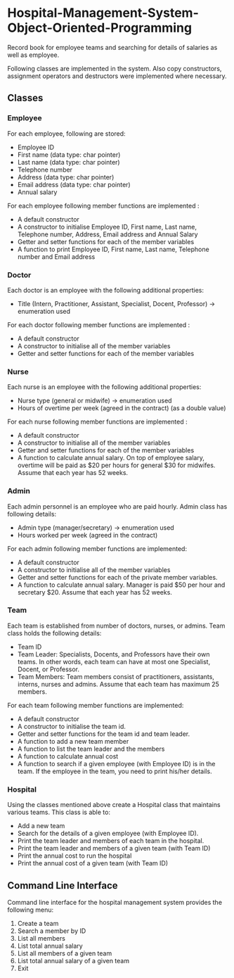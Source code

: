 # Hospital-Management-System-Object-Oriented-Programming
Record book for employee teams and  searching for details of salaries as well as employee.

Following classes are implemented in the system. Also copy constructors, assignment operators and destructors were implemented where necessary.

## Classes
### Employee
For each employee, following are stored:
* Employee ID
* First name (data type: char pointer)
* Last name (data type: char pointer)
* Telephone number
* Address (data type: char pointer)
* Email address (data type: char pointer)
* Annual salary <br />

For each employee following member functions are implemented :
* A default constructor
* A constructor to initialise Employee ID, First name, Last name, Telephone number, Address, Email address and Annual Salary
* Getter and setter functions for each of the member variables
* A function to print Employee ID, First name, Last name, Telephone number and Email
address

### Doctor
Each doctor is an employee with the following additional properties:
* Title (Intern, Practitioner, Assistant, Specialist, Docent, Professor) -> enumeration used <br />

For each doctor following member functions are implemented :
* A default constructor
* A constructor to initialise all of the member variables
* Getter and setter functions for each of the member variables

### Nurse
Each nurse is an employee with the following additional properties:
* Nurse type (general or midwife) -> enumeration used
* Hours of overtime per week (agreed in the contract) (as a double value) <br />

For each nurse following member functions are implemented :
* A default constructor
* A constructor to initialise all of the member variables
* Getter and setter functions for each of the member variables
* A function to calculate annual salary. On top of employee salary, overtime will be paid as $20 per hours for general $30 for midwifes. Assume that each year has 52 weeks.

### Admin
Each admin personnel is an employee who are paid hourly. Admin class has following details:
* Admin type (manager/secretary) -> enumeration used
* Hours worked per week (agreed in the contract)

For each admin following member functions are implemented:
* A default constructor
* A constructor to initialise all of the member variables
* Getter and setter functions for each of the private member variables.
* A function to calculate annual salary. Manager is paid $50 per hour and secretary $20. Assume that each year has 52 weeks.

### Team
Each team is established from number of doctors, nurses, or admins. Team class holds the following details:
* Team ID
* Team Leader: Specialists, Docents, and Professors have their own teams. In other words, each team can have at most one Specialist, Docent, or Professor.
* Team Members: Team members consist of practitioners, assistants, interns, nurses and admins. Assume that each team has maximum 25 members.

For each team following member functions are implemented: 
* A default constructor
* A constructor to initialise the team id.
* Getter and setter functions for the team id and team leader.
* A function to add a new team member
* A function to list the team leader and the members
* A function to calculate annual cost
* A function to search if a given employee (with Employee ID) is in the team. If the employee in the team, you need to print his/her details.

### Hospital
Using the classes mentioned above create a Hospital class that maintains various teams. This class is able to:
* Add a new team
* Search for the details of a given employee (with Employee ID).
* Print the team leader and members of each team in the hospital.
* Print the team leader and members of a given team (with Team ID)
* Print the annual cost to run the hospital
* Print the annual cost of a given team (with Team ID)

## Command Line Interface
Command line interface for the hospital management system provides the following menu:
1. Create a team
2. Search a member by ID
3. List all members
4. List total annual salary
5. List all members of a given team
6. List total annual salary of a given team
7. Exit
